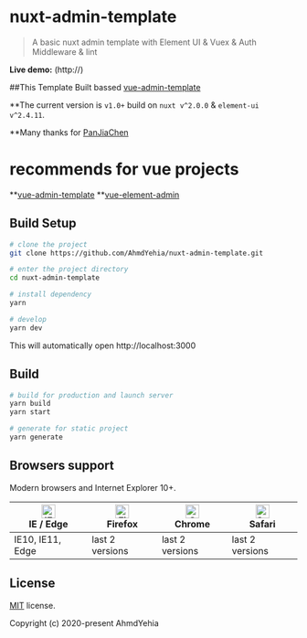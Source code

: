 # nuxt-admin-template

> A basic nuxt admin template with Element UI & Vuex & Auth Middleware & lint

**Live demo:** (http://)

##This Template Built bassed [vue-admin-template](https://github.com/PanJiaChen/vue-admin-template)

**The current version is `v1.0+` build on `nuxt v^2.0.0` & `element-ui v^2.4.11`.

**Many thanks for [PanJiaChen](https://github.com/PanJiaChen)

# recommends for vue projects
**[vue-admin-template](https://github.com/PanJiaChen/vue-admin-template)
**[vue-element-admin](https://github.com/PanJiaChen/vue-element-admin)

## Build Setup

```bash
# clone the project
git clone https://github.com/AhmdYehia/nuxt-admin-template.git

# enter the project directory
cd nuxt-admin-template

# install dependency
yarn

# develop
yarn dev
```

This will automatically open http://localhost:3000

## Build

```bash
# build for production and launch server
yarn build
yarn start

# generate for static project
yarn generate
```

## Browsers support

Modern browsers and Internet Explorer 10+.

| [<img src="https://raw.githubusercontent.com/alrra/browser-logos/master/src/edge/edge_48x48.png" alt="IE / Edge" width="24px" height="24px" />](http://godban.github.io/browsers-support-badges/)</br>IE / Edge | [<img src="https://raw.githubusercontent.com/alrra/browser-logos/master/src/firefox/firefox_48x48.png" alt="Firefox" width="24px" height="24px" />](http://godban.github.io/browsers-support-badges/)</br>Firefox | [<img src="https://raw.githubusercontent.com/alrra/browser-logos/master/src/chrome/chrome_48x48.png" alt="Chrome" width="24px" height="24px" />](http://godban.github.io/browsers-support-badges/)</br>Chrome | [<img src="https://raw.githubusercontent.com/alrra/browser-logos/master/src/safari/safari_48x48.png" alt="Safari" width="24px" height="24px" />](http://godban.github.io/browsers-support-badges/)</br>Safari |
| --------------------------------------------------------------------------------------------------------------------------------------------------------------------------------------------------------------- | ----------------------------------------------------------------------------------------------------------------------------------------------------------------------------------------------------------------- | ------------------------------------------------------------------------------------------------------------------------------------------------------------------------------------------------------------- | ------------------------------------------------------------------------------------------------------------------------------------------------------------------------------------------------------------- |
| IE10, IE11, Edge                                                                                                                                                                                                | last 2 versions                                                                                                                                                                                                   | last 2 versions                                                                                                                                                                                               | last 2 versions                                                                                                                                                                                               |

## License

[MIT](https://github.com/AhmdYehia/nuxt-admin-template/blob/master/LICENSE) license.

Copyright (c) 2020-present AhmdYehia
